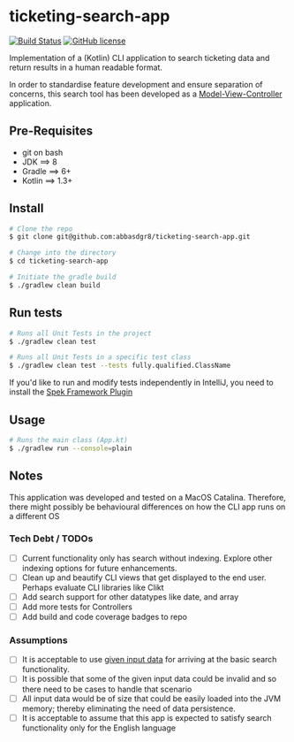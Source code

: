 # ticketing-search-app

[![Build Status](https://travis-ci.com/abbasdgr8/ticketing-search-app.svg?token=sVudbeziXANtkqKLaFRM&branch=master)](https://travis-ci.com/abbasdgr8/ticketing-search-app)
[![GitHub license](https://img.shields.io/badge/license-Apache%20License%202.0-blue.svg?style=flat)](https://www.apache.org/licenses/LICENSE-2.0)


Implementation of a (Kotlin) CLI application to search ticketing data and return results 
in a human readable format.

In order to standardise feature development and ensure separation of concerns, this search tool 
has been developed as a [Model-View-Controller](https://github.com/abbasdgr8/ticketing-search-app/blob/master/docs/mvc_role_diagram.png) application.

## Pre-Requisites
- git on bash
- JDK ==> 8
- Gradle ==> 6+
- Kotlin ==> 1.3+

## Install
```bash
# Clone the repo
$ git clone git@github.com:abbasdgr8/ticketing-search-app.git

# Change into the directory
$ cd ticketing-search-app

# Initiate the gradle build
$ ./gradlew clean build
```

## Run tests
```bash
# Runs all Unit Tests in the project
$ ./gradlew clean test

# Runs all Unit Tests in a specific test class
$ ./gradlew clean test --tests fully.qualified.ClassName
```

If you'd like to run and modify tests independently in IntelliJ, you need to install the [Spek Framework Plugin](https://plugins.jetbrains.com/plugin/10915-spek-framework)

## Usage
```bash
# Runs the main class (App.kt)
$ ./gradlew run --console=plain
```

## Notes

This application was developed and tested on a MacOS Catalina. Therefore, there might possibly 
be behavioural differences on how the CLI app runs on a different OS

### Tech Debt / TODOs
- [ ] Current functionality only has search without indexing. Explore other indexing options for future enhancements.
- [ ] Clean up and beautify CLI views that get displayed to the end user. Perhaps evaluate CLI libraries like Clikt
- [ ] Add search support for other datatypes like date, and array
- [ ] Add more tests for Controllers
- [ ] Add build and code coverage badges to repo

### Assumptions
- [ ] It is acceptable to use [given input data](https://github.com/abbasdgr8/ticketing-search-app/tree/master/src/main/resources/input-data) for arriving at the basic search functionality.
- [ ] It is possible that some of the given input data could be invalid and so there need to be cases to handle that scenario
- [ ] All input data would be of size that could be easily loaded into the JVM memory; thereby eliminating the need of data persistence.
- [ ] It is acceptable to assume that this app is expected to satisfy search functionality only for the English language